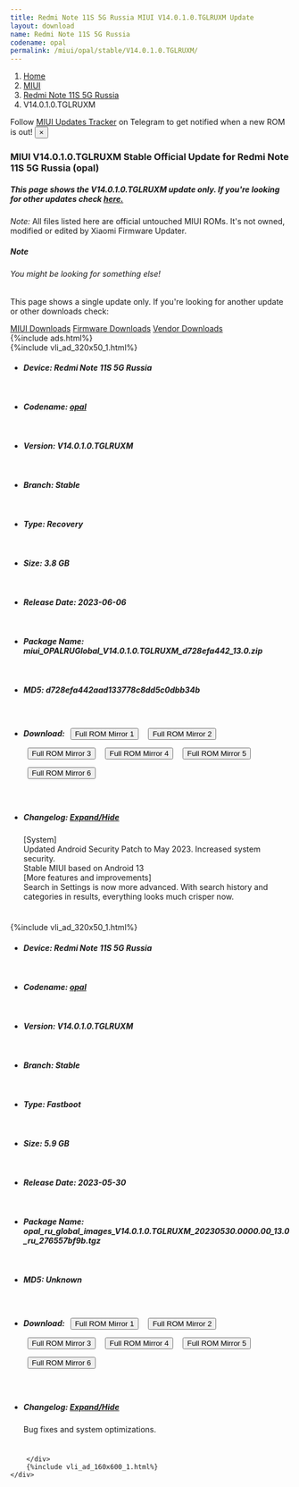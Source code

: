 ```yaml
---
title: Redmi Note 11S 5G Russia MIUI V14.0.1.0.TGLRUXM Update
layout: download
name: Redmi Note 11S 5G Russia
codename: opal
permalink: /miui/opal/stable/V14.0.1.0.TGLRUXM/
---
```

<nav aria-label="breadcrumb">
    <ol class="breadcrumb">
        <li class="breadcrumb-item"><a href="/">Home</a></li>
        <li class="breadcrumb-item"><a href="/miui/">MIUI</a></li>
        <li class="breadcrumb-item"><a href="/miui/opal/">Redmi Note 11S 5G Russia</a></li>
        <li class="breadcrumb-item active" aria-current="page">V14.0.1.0.TGLRUXM</li>
    </ol>
</nav>
<div class="alert alert-primary alert-dismissible fade show" role="alert">
    Follow <a href="https://t.me/MIUIUpdatesTracker" class="alert-link">MIUI Updates Tracker</a> on Telegram to get
    notified when a new ROM is out!
    <button type="button" class="close" data-dismiss="alert" aria-label="Close">
        <span aria-hidden="true">&times;</span>
    </button>
</div>
<div class="col-12 mx-auto">
    <h3 class="title bg-light p-2 rounded">MIUI V14.0.1.0.TGLRUXM Stable Official Update for Redmi Note 11S 5G Russia (opal)</h3>
    <h5>This page shows the V14.0.1.0.TGLRUXM update only. If you're looking for other updates check
        <a href="/miui/opal/">here.</a></h5>
    <p><i>Note: </i>All files listed here are official untouched MIUI ROMs.
        It's not owned, modified or edited by Xiaomi Firmware Updater.</p>
    <div class="card">
        <div class="card-body">
            <h5 class="card-title">Note</h5>
            <h6 class="card-subtitle mb-2 text-muted">You might be looking for something else!</h6>
            <p class="card-text">This page shows a single update only.
                If you're looking for another update or other downloads check:</p>
            <a href="/miui/" class="card-link">MIUI Downloads</a>
            <a href="/firmware/" class="card-link">Firmware Downloads</a>
            <a href="/vendor/" class="card-link">Vendor Downloads</a>
        </div>
    </div>
    {%include ads.html%}
    <div class="row justify-content-center">
        <div class="col-10" id="downloads">
                    <div class="card card-body">
            {%include vli_ad_320x50_1.html%}
            <ul class="list-unstyled">
                <li style="padding-bottom: 10px;">
                    <h5><b>Device: </b>Redmi Note 11S 5G Russia</h5>
                </li>
                <li style="padding-bottom: 10px;">
                    <h5><b>Codename: </b> <a href="/miui/opal/" target="_blank">opal</a> </h5>
                </li>
                <li style="padding-bottom: 10px;">
                    <h5><b>Version: </b>V14.0.1.0.TGLRUXM</h5>
                </li>
                <li style="padding-bottom: 10px;">
                    <h5><b>Branch: </b>Stable</h5>
                </li>
                <li style="padding-bottom: 10px;">
                    <h5><b>Type: </b>Recovery</h5>
                </li>
                <li style="padding-bottom: 10px;">
                    <h5><b>Size: </b>3.8 GB</h5>
                </li>
                <li style="padding-bottom: 10px;">
                    <h5><b>Release Date: </b>2023-06-06</h5>
                </li>
                <li style="padding-bottom: 10px;">
                    <h5><b>Package Name: </b><span id="filename" class="text-dark">miui_OPALRUGlobal_V14.0.1.0.TGLRUXM_d728efa442_13.0.zip</span></h5>
                </li>
                <li style="padding-bottom: 10px;">
                    <h5><b>MD5: </b><span id="md5" class="text-muted">d728efa442aad133778c8dd5c0dbb34b</span></h5>
                </li>
                <li style="padding-bottom: 10px;">
                    <h5><b>Download: </b> <button type="button" id="download" class="btn btn-primary" style="margin: 7px;" onclick="window.open('https://cdn-ota.azureedge.net/V14.0.1.0.TGLRUXM/miui_OPALRUGlobal_V14.0.1.0.TGLRUXM_d728efa442_13.0.zip', '_blank');"><i class="fa fa-download"></i> Full ROM Mirror 1</button> <button type="button" id="download" class="btn btn-primary" style="margin: 7px;" onclick="window.open('https://cdnorg.d.miui.com/V14.0.1.0.TGLRUXM/miui_OPALRUGlobal_V14.0.1.0.TGLRUXM_d728efa442_13.0.zip', '_blank');"><i class="fa fa-download"></i> Full ROM Mirror 2</button> <button type="button" id="download" class="btn btn-primary" style="margin: 7px;" onclick="window.open('https://bkt-sgp-miui-ota-update-alisgp.oss-ap-southeast-1.aliyuncs.com/V14.0.1.0.TGLRUXM/miui_OPALRUGlobal_V14.0.1.0.TGLRUXM_d728efa442_13.0.zip', '_blank');"><i class="fa fa-download"></i> Full ROM Mirror 3</button> <button type="button" id="download" class="btn btn-primary" style="margin: 7px;" onclick="window.open('https://bn.d.miui.com/V14.0.1.0.TGLRUXM/miui_OPALRUGlobal_V14.0.1.0.TGLRUXM_d728efa442_13.0.zip', '_blank');"><i class="fa fa-download"></i> Full ROM Mirror 4</button> <button type="button" id="download" class="btn btn-primary" style="margin: 7px;" onclick="window.open('https://bigota.d.miui.com/V14.0.1.0.TGLRUXM/miui_OPALRUGlobal_V14.0.1.0.TGLRUXM_d728efa442_13.0.zip', '_blank');"><i class="fa fa-download"></i> Full ROM Mirror 5</button> <button type="button" id="download" class="btn btn-primary" style="margin: 7px;" onclick="window.open('https://hugeota.d.miui.com/V14.0.1.0.TGLRUXM/miui_OPALRUGlobal_V14.0.1.0.TGLRUXM_d728efa442_13.0.zip', '_blank');"><i class="fa fa-download"></i> Full ROM Mirror 6</button></h5>
                </li>
                <li style="padding-bottom: 10px;">
                    <h5><b>Changelog: </b><a href="#opal_1_changelog" data-toggle="collapse" role="button"
                            aria-expanded="false" aria-controls="opal_1_changelog"> <i class="fa fa-arrow-down"
                                aria-hidden="true"></i> Expand/Hide</a></h5>
                    <div class="collapse" id="opal_1_changelog">
                        <p id="changelog_text">[System]<br>Updated Android Security Patch to May 2023. Increased system security.<br>Stable MIUI based on Android 13<br>[More features and improvements]<br>Search in Settings is now more advanced. With search history and categories in results, everything looks much crisper now.</p>
                    </div>
                </li>
            </ul>
        </div>
        <div class="card card-body">
            {%include vli_ad_320x50_1.html%}
            <ul class="list-unstyled">
                <li style="padding-bottom: 10px;">
                    <h5><b>Device: </b>Redmi Note 11S 5G Russia</h5>
                </li>
                <li style="padding-bottom: 10px;">
                    <h5><b>Codename: </b> <a href="/miui/opal/" target="_blank">opal</a> </h5>
                </li>
                <li style="padding-bottom: 10px;">
                    <h5><b>Version: </b>V14.0.1.0.TGLRUXM</h5>
                </li>
                <li style="padding-bottom: 10px;">
                    <h5><b>Branch: </b>Stable</h5>
                </li>
                <li style="padding-bottom: 10px;">
                    <h5><b>Type: </b>Fastboot</h5>
                </li>
                <li style="padding-bottom: 10px;">
                    <h5><b>Size: </b>5.9 GB</h5>
                </li>
                <li style="padding-bottom: 10px;">
                    <h5><b>Release Date: </b>2023-05-30</h5>
                </li>
                <li style="padding-bottom: 10px;">
                    <h5><b>Package Name: </b><span id="filename" class="text-dark">opal_ru_global_images_V14.0.1.0.TGLRUXM_20230530.0000.00_13.0_ru_276557bf9b.tgz</span></h5>
                </li>
                <li style="padding-bottom: 10px;">
                    <h5><b>MD5: </b><span id="md5" class="text-muted">Unknown</span></h5>
                </li>
                <li style="padding-bottom: 10px;">
                    <h5><b>Download: </b> <button type="button" id="download" class="btn btn-primary" style="margin: 7px;" onclick="window.open('https://cdn-ota.azureedge.net/V14.0.1.0.TGLRUXM/opal_ru_global_images_V14.0.1.0.TGLRUXM_20230530.0000.00_13.0_ru_276557bf9b.tgz', '_blank');"><i class="fa fa-download"></i> Full ROM Mirror 1</button> <button type="button" id="download" class="btn btn-primary" style="margin: 7px;" onclick="window.open('https://cdnorg.d.miui.com/V14.0.1.0.TGLRUXM/opal_ru_global_images_V14.0.1.0.TGLRUXM_20230530.0000.00_13.0_ru_276557bf9b.tgz', '_blank');"><i class="fa fa-download"></i> Full ROM Mirror 2</button> <button type="button" id="download" class="btn btn-primary" style="margin: 7px;" onclick="window.open('https://bkt-sgp-miui-ota-update-alisgp.oss-ap-southeast-1.aliyuncs.com/V14.0.1.0.TGLRUXM/opal_ru_global_images_V14.0.1.0.TGLRUXM_20230530.0000.00_13.0_ru_276557bf9b.tgz', '_blank');"><i class="fa fa-download"></i> Full ROM Mirror 3</button> <button type="button" id="download" class="btn btn-primary" style="margin: 7px;" onclick="window.open('https://bn.d.miui.com/V14.0.1.0.TGLRUXM/opal_ru_global_images_V14.0.1.0.TGLRUXM_20230530.0000.00_13.0_ru_276557bf9b.tgz', '_blank');"><i class="fa fa-download"></i> Full ROM Mirror 4</button> <button type="button" id="download" class="btn btn-primary" style="margin: 7px;" onclick="window.open('https://bigota.d.miui.com/V14.0.1.0.TGLRUXM/opal_ru_global_images_V14.0.1.0.TGLRUXM_20230530.0000.00_13.0_ru_276557bf9b.tgz', '_blank');"><i class="fa fa-download"></i> Full ROM Mirror 5</button> <button type="button" id="download" class="btn btn-primary" style="margin: 7px;" onclick="window.open('https://hugeota.d.miui.com/V14.0.1.0.TGLRUXM/opal_ru_global_images_V14.0.1.0.TGLRUXM_20230530.0000.00_13.0_ru_276557bf9b.tgz', '_blank');"><i class="fa fa-download"></i> Full ROM Mirror 6</button></h5>
                </li>
                <li style="padding-bottom: 10px;">
                    <h5><b>Changelog: </b><a href="#opal_2_changelog" data-toggle="collapse" role="button"
                            aria-expanded="false" aria-controls="opal_2_changelog"> <i class="fa fa-arrow-down"
                                aria-hidden="true"></i> Expand/Hide</a></h5>
                    <div class="collapse" id="opal_2_changelog">
                        <p id="changelog_text">Bug fixes and system optimizations.</p>
                    </div>
                </li>
            </ul>
        </div>

        </div>
        {%include vli_ad_160x600_1.html%}
    </div>
</div>
